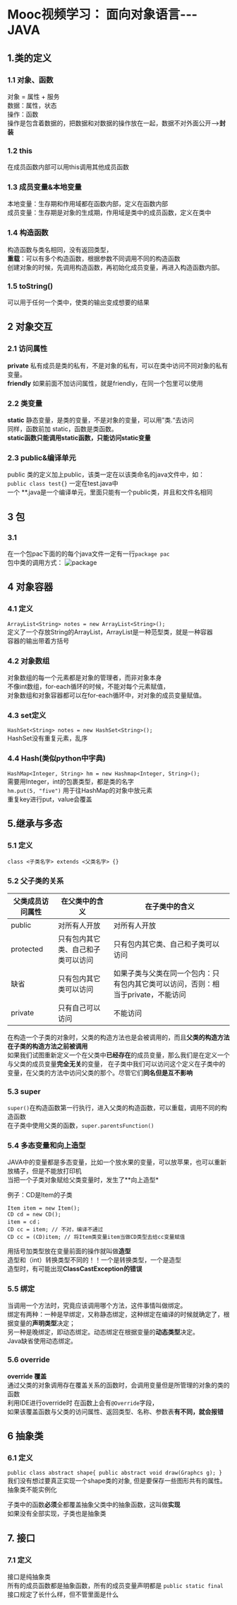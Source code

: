 # Mooc视频学习： 面向对象语言---JAVA

## 1.类的定义

### 1.1 对象、函数
对象 = 属性 + 服务  
数据：属性，状态  
操作：函数  
操作是包含着数据的，把数据和对数据的操作放在一起，数据不对外面公开-->**封装**

### 1.2 this
在成员函数内部可以用this调用其他成员函数

### 1.3 成员变量&本地变量  
本地变量：生存期和作用域都在函数内部，定义在函数内部  
成员变量：生存期是对象的生成期，作用域是类中的成员函数，定义在类中

### 1.4 构造函数
构造函数与类名相同，没有返回类型，  
**重载**：可以有多个构造函数，根据参数不同调用不同的构造函数  
创建对象的时候，先调用构造函数，再初始化成员变量，再进入构造函数内部。

### 1.5 toString()
可以用于任何一个类中，使类的输出变成想要的结果

## 2 对象交互
### 2.1 访问属性
**private** 
私有成员是类的私有，不是对象的私有，可以在类中访问不同对象的私有变量。  
**friendly**
如果前面不加访问属性，就是friendly，在同一个包里可以使用  

### 2.2 类变量
**static** 静态变量，是类的变量，不是对象的变量，可以用”类.“去访问  
同样，函数前加 static，函数是类函数。  
**static函数只能调用static函数，只能访问static变量**

### 2.3  public&编译单元
public 类的定义加上public，该类一定在以该类命名的java文件中，如：   
`public class test{}` 一定在test.java中  
一个 \*\*.java是一个编译单元，里面只能有一个public类，并且和文件名相同

## 3 包
### 3.1
在一个包pac下面的的每个java文件一定有一行`package pac`  
包中类的调用方式：
![package](https://github.com/CoderOrigin/JAVA-Course/blob/firstBranch/image/package.png)

## 4 对象容器
### 4.1 定义
`ArrayList<String> notes = new ArrayList<String>();`  
定义了一个存放String的ArrayList，ArrayList是一种范型类，就是一种容器  
容器的输出带着方括号

### 4.2 对象数组
对象数组的每一个元素都是对象的管理者，而非对象本身  
不像int数组，for-each循环的时候，不能对每个元素赋值，  
对象数组和对象容器都可以在for-each循环中，对对象的成员变量赋值。

### 4.3 set定义
`HashSet<String> notes = new HashSet<String>();`  
HashSet没有重复元素，乱序

### 4.4 Hash(类似python中字典)
`HashMap<Integer, String> hm = new Hashmap<Integer, String>();`  
需要用Integer，int的包裹类型，都是类的名字  
`hm.put(5, "five")` 用于往HashMap的对象中放元素  
重复key进行put，value会覆盖

## 5.继承与多态
### 5.1 定义
`class <子类名字> extends <父类名字> {}`  

### 5.2 父子类的关系
父类成员访问属性|在父类中的含义|在子类中的含义
-|-|-
public|对所有人开放|对所有人开放
protected|只有包内其它类、自己和子类可以访问|只有包内其它类、自己和子类可以访问
缺省|只有包内其它类可以访问|如果子类与父类在同一个包内：只有包内其它类可以访问，否则：相当于private，不能访问
private|只有自己可以访问|不能访问

在构造一个子类的对象时，父类的构造方法也是会被调用的，而且**父类的构造方法在子类的构造方法之前被调用**  
如果我们试图重新定义一个在父类中**已经存在**的成员变量，那么我们是在定义一个与父类的成员变量**完全无关**的变量，
在子类中我们可以访问这个定义在子类中的变量，在父类的方法中访问父类的那个。尽管它们**同名但是互不影响**

### 5.3 super

`super()`在构造函数第一行执行，进入父类的构造函数，可以重载，调用不同的构造函数  
在子类中使用父类的函数，`super.parentsFunction()`  

### 5.4 多态变量和向上造型
JAVA中的变量都是多态变量，比如一个放水果的变量，可以放苹果，也可以重新放橘子，但是不能放打印机  
当把一个子类对象赋给父类变量时，发生了**向上造型*

例子：CD是Item的子类  
```
Item item = new Item();
CD cd = new CD();
item = cd；
CD cc = item; // 不对，编译不通过
CD cc = (CD)item; // 将Item类变量item当做CD类型去给cc变量赋值
```
用括号加类型放在变量前面的操作就叫做**造型**  
造型和（int）转换类型不同的！！一个是转换类型，一个是造型     
造型时，有可能出现**ClassCastException的错误**

### 5.5 绑定
当调用一个方法时，究竟应该调用哪个方法，这件事情叫做绑定。   
绑定有两种：一种是早绑定，又称静态绑定，这种绑定在编译的时候就确定了，根据变量的**声明类型**决定；  
另一种是晚绑定，即动态绑定。动态绑定在根据变量的**动态类型**决定。    
Java缺省使用动态绑定。

### 5.6 override
**override 覆盖**  
通过父类的对象调用存在覆盖关系的函数时，会调用变量但是所管理的对象的类的函数  
利用IDE进行override时 在函数上会有`@Override`字段，  
如果该覆盖函数与父类的访问属性、返回类型、名称、参数表**有不同，就会报错**

## 6 抽象类
### 6.1 定义
`public class abstract shape{
    public abstract void draw(Graphcs g);
}`  
我们没有想过要真正实现一个shape类的对象, 但是要保存一些图形共有的属性。  
抽象类不能实例化  

子类中的函数**必须**全都覆盖抽象父类中的抽象函数，这叫做**实现**  
如果没有全部实现，子类也是抽象类

## 7. 接口
### 7.1 定义
接口是纯抽象类  
所有的成员函数都是抽象函数，所有的成员变量声明都是 `public static final`  
接口规定了长什么样，但不管里面是什么
